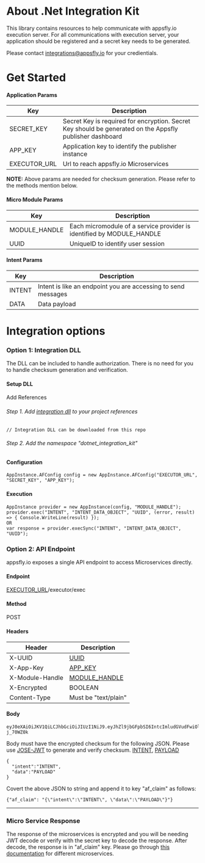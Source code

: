 # About .Net Integration Kit
This library contains resources to help communicate with appsfly.io execution server.
For all communications with execution server, your application should be registered and a secret key needs to be generated. 

Please contact integrations@appsfly.io for your credientials.

#  Get Started
 <a name="SECRET_KEY"></a><a name="APP_KEY"></a><a name="EXECUTOR_URL"></a>
#### Application Params
| Key | Description |
| --- | --- |
| SECRET_KEY   | Secret Key is required for encryption. Secret Key should be generated on the Appsfly publisher dashboard |
| APP_KEY  | Application key to identify the publisher instance|
| EXECUTOR_URL | Url to reach appsfly.io Microservices |

**NOTE:** Above params are needed for checksum generation. Please refer to the methods mention below.

 <a name="MODULE_HANDLE"></a> <a name="UUID"></a>
#### Micro Module Params

| Key | Description |
| --- | --- |
| MODULE_HANDLE  | Each micromodule of a service provider is identified by MODULE_HANDLE |
| UUID  | UniqueID to identify user session|

 <a name="INTENT"></a> <a name="PAYLOAD"></a>
#### Intent Params
| Key | Description |
| --- | --- |
| INTENT | Intent is like an endpoint you are accessing to send messages |
| DATA | Data payload |

# Integration options  

### Option 1: Integration DLL
The DLL can be included to handle authorization. There is no need for you to handle checksum generation and verification.

#### Setup DLL

Add References
###### Step 1. Add [integration dll](https://github.com/appsflyio/dotnet-integration-kit/blob/master/dotnet-integration-kit/bin/Release/netstandard2.0/dotnet-integration-kit.dll) to your project references
```
// Integration DLL can be downloaded from this repo
```

###### Step 2. Add the namespace "dotnet_integration_kit"

#### Configuration
```
AppInstance.AFConfig config = new AppInstance.AFConfig("EXECUTOR_URL", "SECRET_KEY", "APP_KEY");
```  
#### Execution
```
AppInstance provider = new AppInstance(config, "MODULE_HANDLE");
provider.exec("INTENT", "INTENT_DATA_OBJECT", "UUID", (error, result) => { Console.WriteLine(result) });
OR
var response = provider.execSync("INTENT", "INTENT_DATA_OBJECT", "UUID");
```

### Option 2: API Endpoint
appsfly.io exposes a single API endpoint to access Microservices directly.

#### Endpoint
[EXECUTOR_URL](#EXECUTOR_URL)/executor/exec

#### Method
POST

#### Headers
| Header | Description |
| --- | --- |
| X-UUID | [UUID](#UUID) |
| X-App-Key | [APP_KEY](#APP_KEY)|
| X-Module-Handle | [MODULE_HANDLE](#MODULE_HANDLE)|
| X-Encrypted | BOOLEAN |
| Content-Type | Must be "text/plain" |

#### Body
```
eyJ0eXAiOiJKV1QiLCJhbGciOiJIUzI1NiJ9.eyJhZl9jbGFpbSI6IntcImludGVudFwiOlwiSU5URU5UXCIsXCJkYXRhXCI6XCJQQVlMT0FEXCJ9In0.ZPUfElCCO2FiSQwtur6t80kHFTOzsvnJGQ-j_70WZ0k
```
Body must have the encrypted checksum for the following JSON. Please use [JOSE-JWT](https://github.com/dvsekhvalnov/jose-jwt) to generate and verify checksum.
[INTENT](#INTENT), [PAYLOAD](#PAYLOAD)
``` 
{
  "intent":"INTENT",
  "data":"PAYLOAD"
} 
 ```
Covert the above JSON to string and append it to key "af_claim" as follows:
``` 
{"af_claim": "{\"intent\":\"INTENT\", \"data\":\"PAYLOAD\"}"}
 ```

----------------------------------------

### Micro Service Response
The response of the microservices is encrypted and you will be needing JWT decode or verify with the secret key to decode the response. After decode, the response is in "af_claim" key. Please go through [this documentation](https://github.com/appsflyio/micro-module-documentations) for different microservices.
